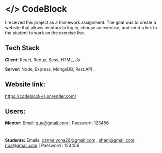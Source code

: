 
# </> CodeBlock
 I received this project as a homework assignment. The goal was to create a website that allows mentors to log in, choose an exercise, and send a link to the student to work on the exercise live.


## Tech Stack

**Client:** React, Redux, Scss, HTML, Js .

**Server:** Node, Express, MongoDB, Rest.API .


## Website link:
https://codeblock-js.onrender.com/




## Users:
**Mentor:** Email: guy@gmail.com | Password: 123456 
#
**Students:** Emails: carmelyona26@gmail.com , shani@gmail.com , noa@gmail.com | Password : 123456

